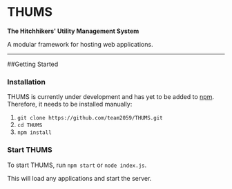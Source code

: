 # THUMS
**The Hitchhikers' Utility Management System**

A modular framework for hosting web applications.
_ _ _

##Getting Started

### Installation

THUMS is currently under development and has yet to be added to [npm](http://npmjs.com). Therefore, it needs to be installed manually:

1. `git clone https://github.com/team2059/THUMS.git`
2. `cd THUMS`
3. `npm install`

### Start THUMS

To start THUMS, run `npm start` or `node index.js`.

This will load any applications and start the server.